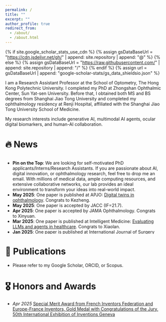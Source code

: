 ```yaml
---
permalink: /
title: ""
excerpt: ""
author_profile: true
redirect_from: 
  - /about/
  - /about.html
---
```


{% if site.google_scholar_stats_use_cdn %}
{% assign gsDataBaseUrl = "https://cdn.jsdelivr.net/gh/" | append: site.repository | append: "@" %}
{% else %}
{% assign gsDataBaseUrl = "https://raw.githubusercontent.com/" | append: site.repository | append: "/" %}
{% endif %}
{% assign url = gsDataBaseUrl | append: "google-scholar-stats/gs_data_shieldsio.json" %}

<span class='anchor' id='about-me'></span>

I am a Research Assistant Professor at the School of Optometry, The Hong Kong Polytechnic University. I completed my PhD at Zhongshan Ophthalmic Center, Sun Yat-sen University. Before that, I obtained both MS and BS degrees from Shanghai Jiao Tong University and completed my ophthalmology residency at Renji Hospital, affiliated with the Shanghai Jiao Tong University School of Medicine.

My research interests include generative AI, multimodal AI agents, ocular digital biomarkers, and human-AI collaboration.

# 🔥 News
<div style="max-height: 250px; overflow-y: auto; padding-right: 10px;">

<ul>
  <li><strong>Pin on the Top</strong>: We are looking for self-motivated PhD applicants/Interns/Research Assistants. If you are passionate about AI, digital innovation, or ophthalmology research, feel free to drop me an email. With millions of medical data, ample computing resources, and extensive collaborative networks, our lab provides an ideal environment to transform your ideas into real-world impact.</li>

  <li><strong>May 2025</strong>: One paper is published at APJO: <a href="https://www.sciencedirect.com/science/article/pii/S2162098925000726?via%3Dihub">Digital twins in ophthalmology</a>. Congrats to Kezheng.</li>

  <li><strong>May 2025</strong>: One paper is accepted by JACC (IF=21.7).</li>

  <li><strong>Apr 2025</strong>: One paper is accepted by JAMA Ophthalmology. Congrats to Xinyuan.</li>

  <li><strong>Mar 2025</strong>: One paper is published at Intelligent Medicine: <a href="https://www.sciencedirect.com/science/article/pii/S2667102625000294">Evaluating LLMs and agents in healthcare</a>. Congrats to Xiaolan.</li>

  <li><strong>Jan 2025</strong>: One paper is published at International Journal of Surgery (IF=12.5): <a href="https://journals.lww.com/international-journal-of-surgery/fulltext/2025/03000/retinal_oculomics_and_risk_of_incident_aortic.13.aspx">Retinal oculomics study</a>.</li>

  <li><strong>Jan 2025</strong>: One paper is published at Heart and covered by 90+ media outlets: <a href="https://heart.bmj.com/content/111/7/306.abstract">Retinal vascular fingerprints</a>. Big congrats to Mayi.</li>

  <li><strong>Dec 2024</strong>: Two papers published at JMIR. Big congrats to Xiaolan and Ziwei.</li>

  <li><strong>Oct 2024</strong>: One paper published at MICCAI: <a href="https://doi.org/10.1007/978-3-031-72378-0_64">Fundus2Video</a>. Congrats to Weiyi.</li>

  <li><strong>Oct 2024</strong>: One paper published at Nature Communications: <a href="https://www.nature.com/articles/s41467-024-53331-0">GWAS & glaucoma & retinal vessel</a>.</li>

  <li><strong>Jun 2024</strong>: Two papers accepted by BJO. Congrats to Xiaolan and Pusheng.</li>

  <li><strong>May 2024</strong>: One paper published at npj Digital Medicine: <a href="https://www.nature.com/articles/s41746-024-01101-z">FFA-GPT</a>. Congrats to Xiaolan.</li>

  <li><strong>Feb 2024</strong>: One paper published at npj Digital Medicine: <a href="https://www.nature.com/articles/s41746-024-01018-7">Non-invasive ICGA generation</a>. Congrats to Ruoyu.</li>
</ul>

</div>


# 📝 Publications 

-  Please refer to my Google Scholar, ORCID, or Scopus.


# 🎖 Honors and Awards
- *Apr 2025* [Special Merit Award from French Inventors Federation and Europe-France Inventors, Gold Medal with Congratulations of the Jury, 50th International Exhibition of Inventions Geneva](https://www.polyu.edu.hk/media/media-releases/2025/0413_polyu-wins-36-accolades-at-international-exhibition-of-inventions-geneva/)


